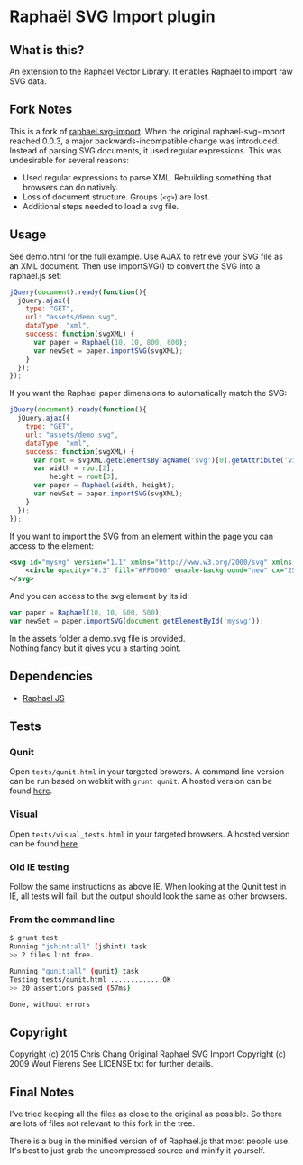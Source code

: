 Raphaël SVG Import plugin
=========================

What is this?
-------------

An extension to the Raphael Vector Library. It enables Raphael to import raw
SVG data.

Fork Notes
----------

This is a fork of [raphael.svg-import](https://github.com/wout/raphael-svg-import).
When the original raphael-svg-import reached 0.0.3, a major backwards-incompatible change was introduced.
Instead of parsing SVG documents, it used regular expressions. This was undesirable for several reasons:

* Used regular expressions to parse XML. Rebuilding something that browsers can do natively.
* Loss of document structure. Groups (`<g>`) are lost.
* Additional steps needed to load a svg file.

Usage
-----
See demo.html for the full example. Use AJAX to retrieve your SVG file as an XML document.
Then use importSVG() to convert the SVG into a raphael.js set:

```javascript
jQuery(document).ready(function(){
  jQuery.ajax({
    type: "GET",
    url: "assets/demo.svg",
    dataType: "xml",
    success: function(svgXML) {
      var paper = Raphael(10, 10, 800, 600);
      var newSet = paper.importSVG(svgXML);
    }
  });
});
```

If you want the Raphael paper dimensions to automatically match the SVG:

```javascript
jQuery(document).ready(function(){
  jQuery.ajax({
    type: "GET",
    url: "assets/demo.svg",
    dataType: "xml",
    success: function(svgXML) {
      var root = svgXML.getElementsByTagName('svg')[0].getAttribute('viewBox').split(' ');
      var width = root[2],
          height = root[3];
      var paper = Raphael(width, height);
      var newSet = paper.importSVG(svgXML);
    }
  });
});
```

If you want to import the SVG from an element within the page you can access to
the element:

```xml
<svg id="mysvg" version="1.1" xmlns="http://www.w3.org/2000/svg" xmlns:xlink="http://www.w3.org/1999/xlink" x="0px" y="0px" width="500px" height="500px" viewBox="0 0 500 500" enable-background="new 0 0 500 500" xml:space="preserve">
	<circle opacity="0.3" fill="#FF0000" enable-background="new" cx="251.5" cy="255.5" r="179"/>
</svg>
```
And you can access to the svg element by its id:
```javascript
var paper = Raphael(10, 10, 500, 500);
var newSet = paper.importSVG(document.getElementById('mysvg'));
```
In the assets folder a demo.svg file is provided.<br/>
Nothing fancy but it gives you a starting point.


Dependencies
------------
- [Raphael JS](http://raphaeljs.com/)


Tests
-----

### Qunit

Open `tests/qunit.html` in your targeted browers. A command line
version can be run based on webkit with `grunt qunit`. A hosted version can be
found [here][qunit tests].

### Visual

Open `tests/visual_tests.html` in your targeted browsers.
A hosted version can be found [here][visual tests].

### Old IE testing

Follow the same instructions as above IE. When looking at the Qunit test in IE,
all tests will fail, but the output should look the same as other browsers.

### From the command line

```bash
$ grunt test
Running "jshint:all" (jshint) task
>> 2 files lint free.

Running "qunit:all" (qunit) task
Testing tests/qunit.html .............OK
>> 20 assertions passed (57ms)

Done, without errors
```

[visual tests]: http://crccheck.github.io/raphael-svg-import-classic/tests/visual_tests.html
[qunit tests]: http://crccheck.github.io/raphael-svg-import-classic/tests/qunit.html


Copyright
---------

Copyright (c) 2015 Chris Chang
Original Raphael SVG Import Copyright (c) 2009 Wout Fierens
See LICENSE.txt for further details.

Final Notes
-----------
I've tried keeping all the files as close to the original as possible.
So there are lots of files not relevant to this fork in the tree.

There is a bug in the minified version of of Raphael.js that most people use.
It's best to just grab the uncompressed source and minify it yourself.
